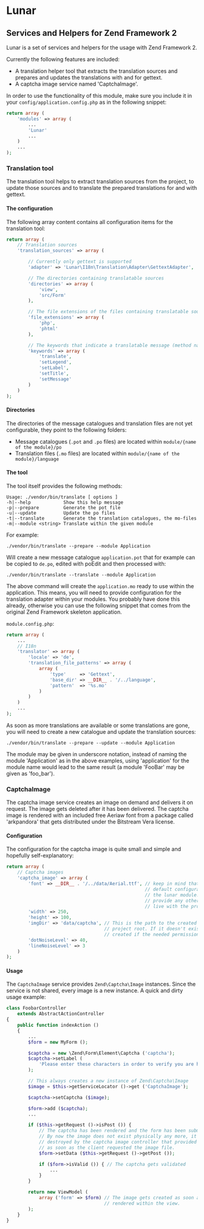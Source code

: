 # Lunar

## Services and Helpers for Zend Framework 2

Lunar is a set of services and helpers for the usage with Zend Framework 2.

Currently the following features are included:

* A translation helper tool that extracts the translation sources and prepares and updates
  the translations with and for gettext.
* A captcha image service named 'CaptchaImage'.

In order to use the functionality of this module, make sure you include it in your
`config/application.config.php` as in the following snippet:

```php
return array (
    'modules' => array (
        ...
        'Lunar'
        ...
    )
    ...
);
```

### Translation tool

The translation tool helps to extract translation sources from the project, to update
those sources and to translate the prepared translations for and with gettext.

#### The configuration

The following array content contains all configuration items for the translation tool:
```php
return array (
    // Translation sources
    'translation_sources' => array (

        // Currently only gettext is supported
        'adapter' => 'Lunar\I18n\Translation\Adapter\GettextAdapter',

        // The directories containing translatable sources
        'directories' => array (
            'view',
            'src/Form'
        ),

        // The file extensions of the files containing translatable sources
        'file_extensions' => array (
            'php',
            'phtml'
        ),

        // The keywords that indicate a translatable message (method names).
        'keywords' => array (
            'translate',
            'setLegend',
            'setLabel',
            'setTitle',
            'setMessage'
        )
    )
);
```

#### Directories

The directories of the message catalogues and translation files are not yet configurable,
they point to the following folders:

* Message catalogues (`.pot` and `.po` files) are located within `module/{name of the module}/po`
* Translation files (`.mo` files) are located within `module/{name of the module}/language`

#### The tool

The tool itself provides the following methods:

    Usage: ./vendor/bin/translate [ options ]
    -h|--help            Show this help message
    -p|--prepare         Generate the pot file
    -u|--update          Update the po files
    -t|--translate       Generate the translation catalogues, the mo-files
    -m|--module <string> Translate within the given module

For example:

    ./vendor/bin/translate --prepare --module Application

Will create a new message catalogue `application.pot` that for example can be copied to
`de.po`, edited with poEdit and then processed with:

    ./vendor/bin/translate --translate --module Application

The above command will create the `application.mo` ready to use within the application.
This means, you will need to provide configuration for the translation adapter within your
modules. You probably have done this already, otherwise you can use the following
snippet that comes from the original Zend Framework skeleton application.

`module.config.php`:
```php
return array (
    ...
    // I18n
    'translator' => array (
        'locale' => 'de',
        'translation_file_patterns' => array (
            array (
                'type'     => 'Gettext',
                'base_dir' => __DIR__ . '/../language',
                'pattern'  => '%s.mo'
            )
        )
    )
    ...
);
```

As soon as more translations are available or some translations are gone, you will need to
create a new catalogue and update the translation sources:

    ./vendor/bin/translate --prepare --update --module Application

The module may be given in underscore notation, instead of naming the module 'Application'
as in the above examples, using 'application' for the module name would lead to the same
result (a module 'FooBar' may be given as 'foo_bar').

### CaptchaImage

The captcha image service creates an image on demand and delivers it on request. The image
gets deleted after it has been delivered. The captcha image is rendered with an included
free Aeriaw font from a package called 'arkpandora' that gets distributed under the
Bitstream Vera license.

#### Configuration

The configuration for the captcha image is quite small and simple and hopefully
self-explanatory:
```php
return array (
    // Captcha images
    'captcha_image' => array (
        'font' => __DIR__ . '/../data/Aerial.ttf', // keep in mind that this is the
                                                   // default configuration file within
                                                   // the lunar module. You do not need to
                                                   // provide any other font if you can
                                                   // live with the provided one.
        'width' => 250,
        'height' => 100,
        'imgDir' => 'data/captcha', // This is the path to the created images from the
                                    // project root. If it doesn't exist, it will be
                                    // created if the needed permissions are available.
        'dotNoiseLevel' => 40,
        'lineNoiseLevel' => 3
    )
);
```
#### Usage

The `CaptchaImage` service provides `Zend\Captcha\Image` instances. Since the service is
not shared, every image is a new instance. A quick and dirty usage example:

```php
class FoobarController
    extends AbstractActionController
{
    public function indexAction ()
    {
        ...
        $form = new MyForm ();

        $captcha = new \Zend\Form\Element\Captcha ('captcha');
        $captcha->setLabel (
            'Please enter these characters in order to verify you are human'
        );

        // This always creates a new instance of Zend\Captcha\Image
        $image = $this->getServiceLocator ()->get ('CaptchaImage');

        $captcha->setCaptcha ($image);

        $form->add ($captcha);
        ...

        if ($this->getRequest ()->isPost ()) {
            // The captcha has been rendered and the form has been submitted.
            // By now the image does not exist physically any more, it has been
            // destroyed by the captcha image controller that provided the image
            // as soon as the client requested the image file.
            $form->setData ($this->getRequest ()->getPost ());

            if ($form->isValid ()) { // The captcha gets validated
                ...
            }
        }

        return new ViewModel (
            array ('form' => $form) // The image gets created as soon as form gets
                                    // rendered within the view.
        );
    }
}
```
